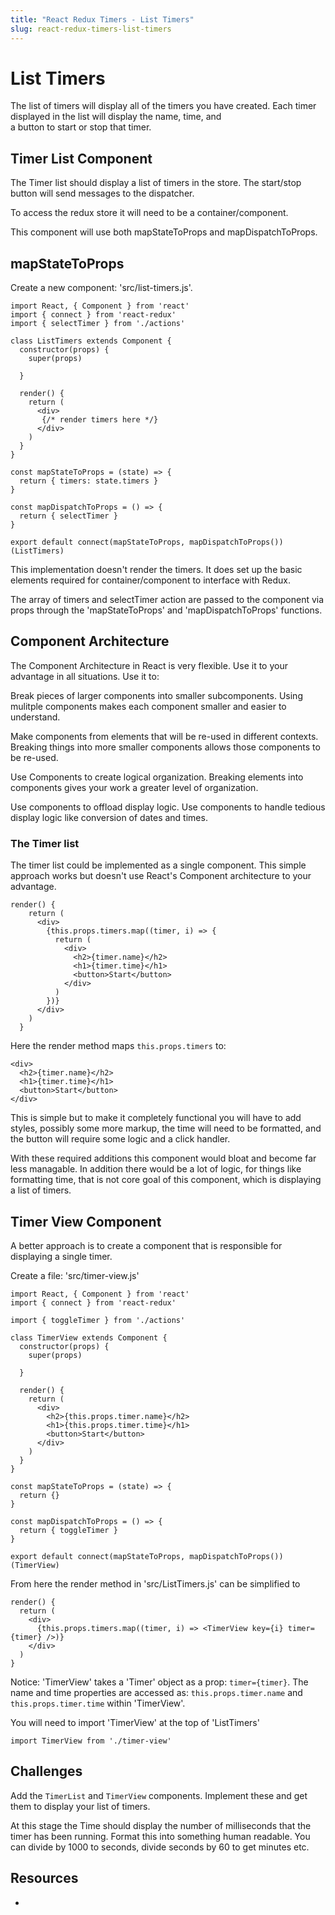```yaml
---
title: "React Redux Timers - List Timers"
slug: react-redux-timers-list-timers
---
```


# List Timers

The list of timers will display all of the timers you have created.
Each timer displayed in the list will display the name, time, and  
a button to start or stop that timer.

## Timer List Component

The Timer list should display a list of timers in the store.
The start/stop button will send messages to the dispatcher.

To access the redux store it will need to be a container/component.

This component will use both mapStateToProps and
mapDispatchToProps. 

## mapStateToProps

Create a new component: 'src/list-timers.js'.

```JSX
import React, { Component } from 'react'
import { connect } from 'react-redux'
import { selectTimer } from './actions'

class ListTimers extends Component {
  constructor(props) {
    super(props)

  }

  render() {
    return (
      <div>
       {/* render timers here */}
      </div>
    )
  }
}

const mapStateToProps = (state) => {
  return { timers: state.timers }
}

const mapDispatchToProps = () => {
  return { selectTimer }
}

export default connect(mapStateToProps, mapDispatchToProps())(ListTimers)
```

This implementation doesn't render the timers. It does set up the basic
elements required for container/component to interface with Redux.

The array of timers and selectTimer action are passed to the component
via props through the 'mapStateToProps' and 'mapDispatchToProps' functions.

## Component Architecture

The Component Architecture in React is very flexible. Use it to
your advantage in all situations. Use it to:

Break pieces of larger components into smaller subcomponents. Using
mulitple components makes each component smaller and easier to
understand.

Make components from elements that will be re-used in different contexts.
Breaking things into more smaller components allows those components to
be re-used.

Use Components to create logical organization. Breaking elements into
components gives your work a greater level of organization.

Use components to offload display logic. Use components to handle
tedious display logic like conversion of dates and times.

### The Timer list

The timer list could be implemented as a single component. This
simple approach works but doesn't use React's Component
architecture to your advantage.

```JSX
render() {
    return (
      <div>
        {this.props.timers.map((timer, i) => {
          return (
            <div>
              <h2>{timer.name}</h2>
              <h1>{timer.time}</h1>
              <button>Start</button>
            </div>
          )
        })}
      </div>
    )
  }
```

Here the render method maps `this.props.timers` to:

```JSX
<div>
  <h2>{timer.name}</h2>
  <h1>{timer.time}</h1>
  <button>Start</button>
</div>
```

This is simple but to make it completely functional you will have to
add styles, possibly some more markup, the time will need to be formatted,
and the button will require some logic and a click handler.

With these required additions this component would bloat and become
far less managable. In addition there would be a lot of logic, for
things like formatting time, that is not core goal of this component,
which is displaying a list of timers.

## Timer View Component

A better approach is to create a component that is responsible for displaying
a single timer.

Create a file: 'src/timer-view.js'

```JSX
import React, { Component } from 'react'
import { connect } from 'react-redux'

import { toggleTimer } from './actions'

class TimerView extends Component {
  constructor(props) {
    super(props)

  }

  render() {
    return (
      <div>
        <h2>{this.props.timer.name}</h2>
        <h1>{this.props.timer.time}</h1>
        <button>Start</button>
      </div>
    )
  }
}

const mapStateToProps = (state) => {
  return {}
}

const mapDispatchToProps = () => {
  return { toggleTimer }
}

export default connect(mapStateToProps, mapDispatchToProps())(TimerView)
```

From here the render method in 'src/ListTimers.js' can be simplified to

```JSX
render() {
  return (
    <div>
      {this.props.timers.map((timer, i) => <TimerView key={i} timer={timer} />)}
    </div>
  )
}
```

Notice: 'TimerView' takes a 'Timer' object as a prop: `timer={timer}`. The name
and time properties are accessed as: `this.props.timer.name` and
`this.props.timer.time` within 'TimerView'.

You will need to import 'TimerView' at the top of 'ListTimers'

`import TimerView from './timer-view'`

## Challenges

Add the `TimerList` and `TimerView` components. Implement these
and get them to display your list of timers.

At this stage the Time should display the number of milliseconds
that the timer has been running. Format this into something
human readable. You can divide by 1000 to seconds, divide seconds
by 60 to get minutes etc.

## Resources

-
